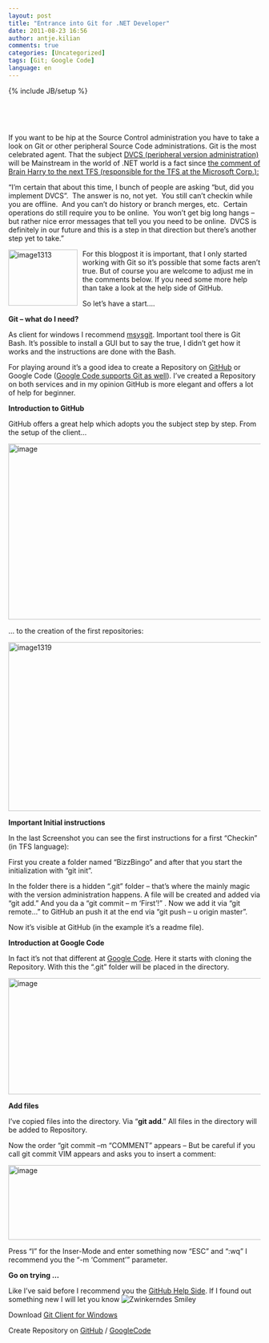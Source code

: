 ```yaml
---
layout: post
title: "Entrance into Git for .NET Developer"
date: 2011-08-23 16:56
author: antje.kilian
comments: true
categories: [Uncategorized]
tags: [Git; Google Code]
language: en
---
```

{% include JB/setup %}
&nbsp;

&nbsp;

&nbsp;

If you want to be hip at the Source Control administration you have to take a look on Git or other peripheral Source Code administrations. Git is the most celebrated agent. That the subject <a href="http://en.wikipedia.org/wiki/Distributed_revision_control">DVCS (peripheral version administration)</a> will be Mainstream in the world of .NET world is a fact since <a href="http://blogs.msdn.com/b/bharry/archive/2011/08/02/version-control-model-enhancements-in-tfs-11.aspx">the comment of Brain Harry to the next TFS (responsible for the TFS at the Microsoft Corp.):</a>

“I’m certain that about this time, I bunch of people are asking “but, did you implement DVCS”.  The answer is no, not yet.  You still can’t checkin while you are offline.  And you can’t do history or branch merges, etc.  Certain operations do still require you to be online.  You won’t get big long hangs – but rather nice error messages that tell you you need to be online.  DVCS is definitely in our future and this is a step in that direction but there’s another step yet to take.”

<a href="http://code-inside.de/blog-in/wp-content/uploads/image1313.png"><img style="background-image: none; margin: 0px 10px 0px 0px; padding-left: 0px; padding-right: 0px; display: inline; float: left; padding-top: 0px; border: 0px;" title="image1313" src="http://code-inside.de/blog-in/wp-content/uploads/image1313_thumb.png" border="0" alt="image1313" width="138" height="112" align="left" /></a>For this blogpost it is important, that I only started working with Git so it’s possible that some facts aren’t true. But of course you are welcome to adjust me in the comments below. If you need some more help than take a look at the help side of GitHub.

So let’s have a start….

<strong>Git – what do I need?</strong>

As client for windows I recommend <a href="http://code.google.com/p/msysgit/downloads/list">msysgit</a>. Important tool there is Git Bash. It’s possible to install a GUI but to say the true, I didn’t get how it works and the instructions are done with the Bash.

For playing around it’s a good idea to create a Repository on <a href="http://github.com/">GitHub</a> or Google Code (<a href="http://google-opensource.blogspot.com/2011/07/announcing-git-support-for-google-code.html">Google Code supports Git as well</a>). I’ve created a Repository on both services and in my opinion GitHub is more elegant and offers a lot of help for beginner.

<strong>Introduction to GitHub</strong>

GitHub offers a great help which adopts you the subject step by step. From the setup of the client…

<img style="background-image: none; padding-left: 0px; padding-right: 0px; padding-top: 0px; border: 0px;" title="image" src="http://code-inside.de/blog/wp-content/uploads/image_thumb500.png" border="0" alt="image" width="569" height="351" />

… to the creation of the first repositories:

<a href="http://code-inside.de/blog-in/wp-content/uploads/image1319.png"><img style="background-image: none; padding-left: 0px; padding-right: 0px; display: inline; padding-top: 0px; border: 0px;" title="image1319" src="http://code-inside.de/blog-in/wp-content/uploads/image1319_thumb.png" border="0" alt="image1319" width="570" height="337" /></a>

<strong>Important Initial instructions</strong>

In the last Screenshot you can see the first instructions for a first “Checkin” (in TFS language):

First you create a folder named “BizzBingo” and after that you start the initialization with “git init”.

In the folder there is a hidden “.git” folder – that’s where the mainly magic with the version administration happens. A file will be created and added via “git add.” And you da a “git commit – m ‘First’!” . Now we add it via “git remote…” to GitHub an push it at the end via “git push – u origin master”.

Now it’s visible at GitHub (in the example it’s a readme file).

<strong>Introduction at Google Code</strong>

In fact it’s not that different at <a href="http://code.google.com/hosting/createProject">Google Code</a>. Here it starts with cloning the Repository. With this the “.git” folder will be placed in the directory.

<img style="background-image: none; padding-left: 0px; padding-right: 0px; padding-top: 0px; border: 0px;" title="image" src="http://code-inside.de/blog/wp-content/uploads/image_thumb498.png" border="0" alt="image" width="580" height="232" />

<strong>Add files</strong>

I’ve copied files into the directory. Via “<strong>git add</strong>.” All files in the directory will be added to Repository.

Now the order “git commit –m “COMMENT” appears – But be careful if you call git commit VIM appears and asks you to insert a comment:

<img style="background-image: none; padding-left: 0px; padding-right: 0px; padding-top: 0px; border: 0px;" title="image" src="http://code-inside.de/blog/wp-content/uploads/image_thumb499.png" border="0" alt="image" width="510" height="149" />

Press “I” for the Inser-Mode and enter something now “ESC” and “:wq” I recommend you the “-m ‘Comment’” parameter.

<strong>Go on trying …</strong>

Like I’ve said before I recommend you the <a href="http://help.github.com/">GitHub Help Side</a>. If I found out something new I will let you know <img class="wlEmoticon wlEmoticon-winkingsmile" style="border-style: none;" src="http://code-inside.de/blog-in/wp-content/uploads/wlEmoticon-winkingsmile24.png" alt="Zwinkerndes Smiley" />

Download <a href="http://code.google.com/p/msysgit/downloads/list">Git Client for Windows</a>

Create Repository on <a href="https://github.com/">GitHub</a> / <a href="http://code.google.com/hosting/">GoogleCode</a>

<script type="text/javascript"><!--
google_ad_client = "ca-pub-9430917753624356";
/* Code-Inside Post Ende */
google_ad_slot = "2672274407";
google_ad_width = 468;
google_ad_height = 60;
//-->
</script>
<script type="text/javascript"
src="http://pagead2.googlesyndication.com/pagead/show_ads.js">
</script>

